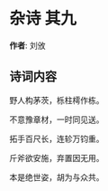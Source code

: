 # 杂诗  其九

**作者**: 刘攽

## 诗词内容

野人构茅茨，栎柱樗作栋。

不意豫章材，一时同见送。

拓手百尺长，连轸万钧重。

斤斧欲安施，弃置因无用。

本是绝世姿，胡为与众共。

